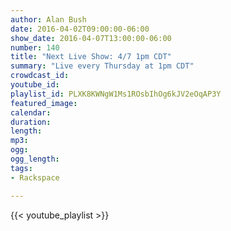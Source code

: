 ```yaml
---
author: Alan Bush
date: 2016-04-02T09:00:00-06:00
show_date: 2016-04-07T13:00:00-06:00
number: 140
title: "Next Live Show: 4/7 1pm CDT"
summary: "Live every Thursday at 1pm CDT"
crowdcast_id:
youtube_id:
playlist_id: PLXK8KWNgW1Ms1ROsbIhOg6kJV2eOqAP3Y
featured_image:
calendar:
duration:
length:
mp3:
ogg:
ogg_length:
tags:
- Rackspace

---
```


<!--more-->

{{< youtube_playlist >}}
